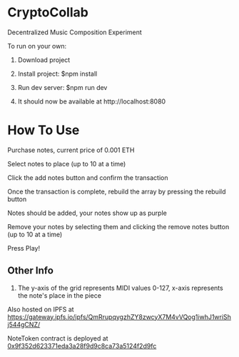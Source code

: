 # CryptoCollab
Decentralized Music Composition Experiment

To run on your own:

 1. Download project
 
 2. Install project: $npm install
 
 3. Run dev server: $npm run dev
 
 4. It should now be available at http://localhost:8080

# How To Use

Purchase notes, current price of 0.001 ETH

Select notes to place (up to 10 at a time)

Click the add notes button and confirm the transaction

Once the transaction is complete, rebuild the array by pressing the rebuild button

Notes should be added, your notes show up as purple

Remove your notes by selecting them and clicking the remove notes button (up to 10 at a time)

Press Play!

 
 ## Other Info
  1. The y-axis of the grid represents MIDI values 0-127, x-axis represents the note's place in the piece
  
  Also hosted on IPFS at https://gateway.ipfs.io/ipfs/QmRrupqygzhZY8zwcyX7M4vVQog1iwhJ1wriShj544gCNZ/
  
  NoteToken contract is deployed at <a href="https://etherscan.io/address/0x9f352d623371eda3a28f9d9c8ca73a5124f2d9fc">0x9f352d623371eda3a28f9d9c8ca73a5124f2d9fc</a>
